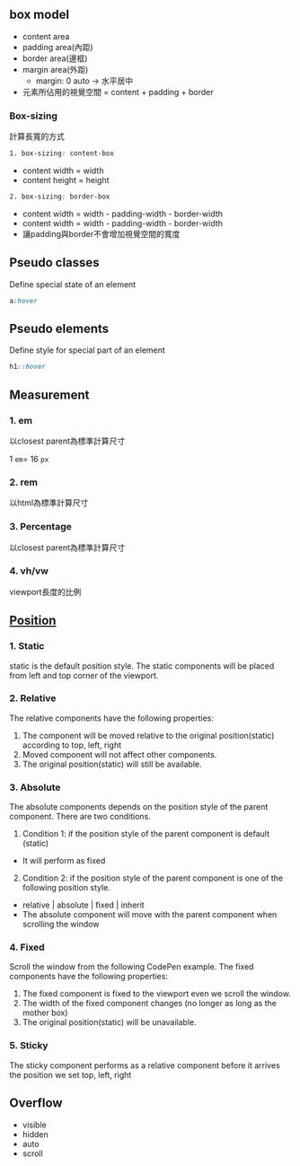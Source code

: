 ## box model

- content area
- padding area(內距)
- border area(邊框)
- margin area(外距)
    - margin: 0 auto → 水平居中
- 元素所佔用的視覺空間 = content + padding + border

### Box-sizing

計算長寬的方式

```css
1. box-sizing: content-box
```

- content width = width
- content height = height

```css
2. box-sizing: border-box 
```

- content width = width - padding-width - border-width 
- content width = width - padding-width - border-width 
- 讓padding與border不會增加視覺空間的寬度

## Pseudo classes

Define special state of an element

```css
a:hover
```

## Pseudo elements

Define style for special part of an element

```css
h1::hover
```

## Measurement

### 1. em

以closest parent為標準計算尺寸

1 `em`= 16 `px`

### 2. rem

以html為標準計算尺寸

### 3. Percentage

以closest parent為標準計算尺寸

### 4. vh/vw

viewport長度的比例

## [Position](https://dev.to/jenhsuan/day-31-of-100daysofcode-review-css-position-4ba5)
### 1. Static
static is the default position style. The static components will be placed from left and top corner of the viewport.

### 2. Relative
The relative components have the following properties:

1. The component will be moved relative to the original position(static) according to top, left, right
2. Moved component will not affect other components.
3. The original position(static) will still be available.

### 3. Absolute
The absolute components depends on the position style of the parent component. There are two conditions.

1. Condition 1: if the position style of the parent component is default (static)
* It will perform as fixed

2. Condition 2: if the position style of the parent component is one of the following position style.
* relative | absolute | fixed | inherit
* The absolute component will move with the parent component when scrolling the window

### 4. Fixed
Scroll the window from the following CodePen example. The fixed components have the following properties:

1. The fixed component is fixed to the viewport even we scroll the window.
2. The width of the fixed component changes (no longer as long as the mother box)
3. The original position(static) will be unavailable.

### 5. Sticky
The sticky component performs as a relative component before it arrives the position we set top, left, right

## Overflow
* visible
* hidden
* auto
* scroll